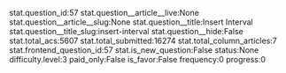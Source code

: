 stat.question_id:57
stat.question__article__live:None
stat.question__article__slug:None
stat.question__title:Insert Interval
stat.question__title_slug:insert-interval
stat.question__hide:False
stat.total_acs:5607
stat.total_submitted:16274
stat.total_column_articles:7
stat.frontend_question_id:57
stat.is_new_question:False
status:None
difficulty.level:3
paid_only:False
is_favor:False
frequency:0
progress:0
